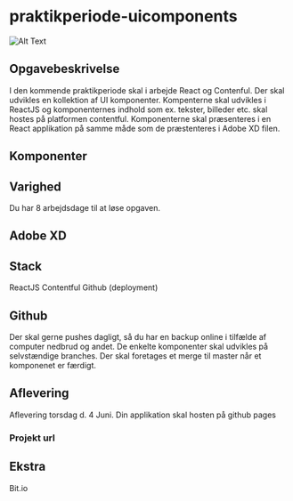 # praktikperiode-uicomponents
![Alt Text](https://github.com/rts-cmk-opgaver/praktikperiode-uicomponents/blob/master/giphy.gif)

## Opgavebeskrivelse
I den kommende praktikperiode skal i arbejde React og Contenful. Der skal udvikles en kollektion af UI komponenter. Kompenterne skal udvikles i ReactJS og komponenternes indhold som ex. tekster, billeder etc. skal hostes på platformen contentful. Komponenterne skal præsenteres i en React applikation på samme måde som de præstenteres i Adobe XD filen.

## Komponenter


## Varighed
Du har 8 arbejdsdage til at løse opgaven.

## Adobe XD




## Stack
ReactJS 
Contentful
Github (deployment)

## Github
Der skal gerne pushes dagligt, så du har en backup online i tilfælde af computer nedbrud og andet. 
De enkelte komponenter skal udvikles på selvstændige branches.
Der skal foretages et merge til master når et komponenet er færdigt.

## Aflevering
Aflevering torsdag d. 4 Juni. 
Din applikation skal hosten på github pages
### Projekt url



## Ekstra
Bit.io

